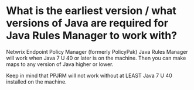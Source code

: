 # What is the earliest version / what versions of Java are required for Java Rules Manager to work with?

Netwrix Endpoint Policy Manager (formerly PolicyPak) Java Rules Manager will work when Java 7 U 40
or later is on the machine. Then you can make maps to any version of Java higher or lower.

Keep in mind that PPJRM will not work without at LEAST Java 7 U 40 installed on the machine.
